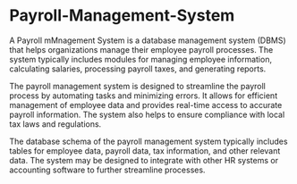 # Payroll-Management-System

A Payroll mMnagement System is a database management system (DBMS) that helps organizations manage their employee payroll processes. The system typically includes modules for managing employee information, calculating salaries, processing payroll taxes, and generating reports.

The payroll management system is designed to streamline the payroll process by automating tasks and minimizing errors. It allows for efficient management of employee data and provides real-time access to accurate payroll information. The system also helps to ensure compliance with local tax laws and regulations.

The database schema of the payroll management system typically includes tables for employee data, payroll data, tax information, and other relevant data. The system may be designed to integrate with other HR systems or accounting software to further streamline processes.
